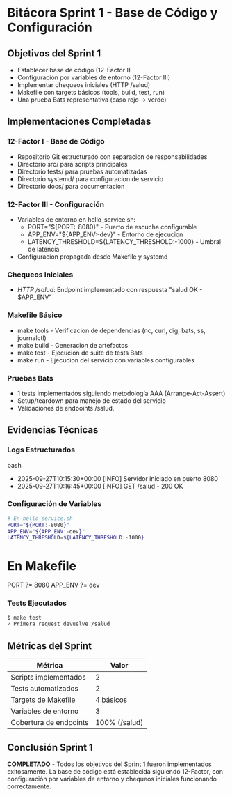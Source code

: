 # Bitácora Sprint 1 - Base de Código y Configuración

## Objetivos del Sprint 1
- Establecer base de código (12-Factor I) 
- Configuración por variables de entorno (12-Factor III)
- Implementar chequeos iniciales (HTTP /salud)
- Makefile con targets básicos (tools, build, test, run)
- Una prueba Bats representativa (caso rojo -> verde)

## Implementaciones Completadas

### 12-Factor I - Base de Código
- Repositorio Git estructurado con separacion de responsabilidades
- Directorio src/ para scripts principales
- Directorio tests/ para pruebas automatizadas
- Directorio systemd/ para configuracion de servicio
- Directorio docs/ para documentacion

### 12-Factor III - Configuración
- Variables de entorno en hello_service.sh:
  - PORT="${PORT:-8080}" - Puerto de escucha configurable
  - APP_ENV="${APP_ENV:-dev}" - Entorno de ejecucion
  - LATENCY_THRESHOLD=${LATENCY_THRESHOLD:-1000} - Umbral de latencia
- Configuracion propagada desde Makefile y systemd

### Chequeos Iniciales
- *HTTP /salud*: Endpoint implementado con respuesta "salud OK - $APP_ENV"

### Makefile Básico
- make tools - Verificacion de dependencias (nc, curl, dig, bats, ss, journalctl)
- make build - Generacion de artefactos
- make test - Ejecucion de suite de tests Bats
- make run - Ejecucion del servicio con variables configurables

### Pruebas Bats
- 1 tests implementados siguiendo metodología AAA (Arrange-Act-Assert)
- Setup/teardown para manejo de estado del servicio
- Validaciones de endpoints /salud.


## Evidencias Técnicas

### Logs Estructurados
bash

- 2025-09-27T10:15:30+00:00 [INFO] Servidor iniciado en puerto 8080
- 2025-09-27T10:16:45+00:00 [INFO] GET /salud - 200 OK


### Configuración de Variables
```bash
# En hello_service.sh
PORT="${PORT:-8080}"
APP_ENV="${APP_ENV:-dev}" 
LATENCY_THRESHOLD=${LATENCY_THRESHOLD:-1000}
```
# En Makefile
PORT ?= 8080
APP_ENV ?= dev


### Tests Ejecutados
```bash
$ make test
✓ Primera request devuelve /salud
```


## Métricas del Sprint

| Métrica | Valor |
|---------|-------|
| Scripts implementados | 2 |
| Tests automatizados | 2 |
| Targets de Makefile | 4 básicos |
| Variables de entorno | 3 |
| Cobertura de endpoints | 100% (/salud) |

## Conclusión Sprint 1
**COMPLETADO** - Todos los objetivos del Sprint 1 fueron implementados exitosamente.
La base de código está establecida siguiendo 12-Factor, con configuración por variables de entorno y chequeos iniciales funcionando correctamente.